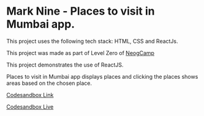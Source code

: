 # Mark Nine - Places to visit in Mumbai app. 

This project uses the following tech stack: HTML, CSS and ReactJs. 

This project was made as part of Level Zero of [NeogCamp](www.neog.camp)

This project demonstrates the use of ReactJS.

Places to visit in Mumbai app displays places and clicking the places shows areas based on the chosen place.

[Codesandbox Link](https://codesandbox.io/s/visitmumbai-app-final-233r2y)

[Codesandbox Live](https://233r2y.csb.app/)

